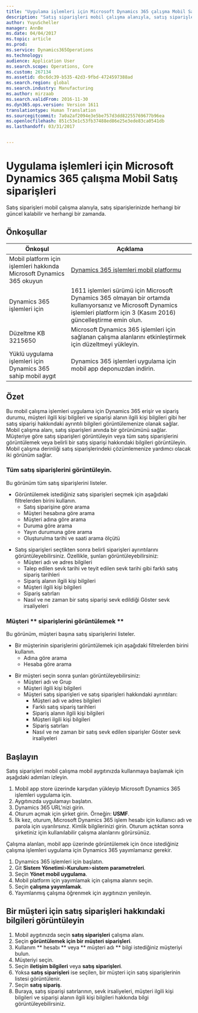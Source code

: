 ```yaml
---
title: "Uygulama işlemleri için Microsoft Dynamics 365 çalışma Mobil Satış siparişleri"
description: "Satış siparişleri mobil çalışma alanıyla, satış siparişlerinizde herhangi bir güncel kalabilir ve herhangi bir zamanda."
author: YuyuScheller
manager: AnnBe
ms.date: 04/04/2017
ms.topic: article
ms.prod: 
ms.service: Dynamics365Operations
ms.technology: 
audience: Application User
ms.search.scope: Operations, Core
ms.custom: 267134
ms.assetid: dbc6dc39-b535-42d3-9fbd-4724597388ad
ms.search.region: global
ms.search.industry: Manufacturing
ms.author: mirzaab
ms.search.validFrom: 2016-11-30
ms.dyn365.ops.version: Version 1611
translationtype: Human Translation
ms.sourcegitcommit: 7a0a2af2094e3e5be757d3dd82255769677b96ea
ms.openlocfilehash: 851c53e1c53fb37488ed86e25e3ede83ca0541db
ms.lasthandoff: 03/31/2017


---
```


# <a name="sales-orders-mobile-workspace-for-microsoft-dynamics-365-for-operations-app"></a>Uygulama işlemleri için Microsoft Dynamics 365 çalışma Mobil Satış siparişleri

Satış siparişleri mobil çalışma alanıyla, satış siparişlerinizde herhangi bir güncel kalabilir ve herhangi bir zamanda. 

<a name="prerequisites"></a>Önkoşullar
-------------

| Önkoşul                                                         | Açıklama                                                                                                                                                                   |
|----------------------------------------------------------------------|-------------------------------------------------------------------------------------------------------------------------------------------------------------------------------|
| Mobil platform için işlemleri hakkında Microsoft Dynamics 365 okuyun | [Dynamics 365 işlemleri mobil platformu](/dynamics365/operations/dev-itpro/mobile-apps/mobile-platform)                                                              |
| Dynamics 365 işlemleri için                                          | 1611 işlemleri sürümü için Microsoft Dynamics 365 olmayan bir ortamda kullanıyorsanız ve Microsoft Dynamics işlemleri platform için 3 (Kasım 2016) güncelleştirme emin olun. |
| Düzeltme KB 3215650                                                    | Microsoft Dynamics 365 işlemleri için sağlanan çalışma alanlarını etkinleştirmek için düzeltmeyi yükleyin.                                                                       |
| Yüklü uygulama işlemleri için Dynamics 365 sahip mobil aygıt | Dynamics 365 işlemleri uygulama için mobil app deponuzdan indirin.                                                                                                      |

## <a name="overview"></a>Özet
Bu mobil çalışma işlemleri uygulama için Dynamics 365 erişir ve sipariş durumu, müşteri ilgili kişi bilgileri ve siparişi alanın ilgili kişi bilgileri gibi her satış siparişi hakkındaki ayrıntılı bilgileri görüntülemenize olanak sağlar. Mobil çalışma alanı, satış siparişleri anında bir görünümünü sağlar. Müşteriye göre satış siparişleri görüntüleyin veya tüm satış siparişlerini görüntülemek veya belirli bir satış siparişi hakkındaki bilgileri görüntüleyin. Mobil çalışma derinliği satış siparişlerindeki çözümlemenize yardımcı olacak iki görünüm sağlar.

### <a name="view-all-sales-orders"></a>Tüm satış siparişlerini görüntüleyin.

Bu görünüm tüm satış siparişlerini listeler.

-   Görüntülemek istediğiniz satış siparişleri seçmek için aşağıdaki filtrelerden birini kullanın.
    -   Satış siparişine göre arama
    -   Müşteri hesabına göre arama
    -   Müşteri adına göre arama
    -   Duruma göre arama
    -   Yayın durumuna göre arama
    -   Oluşturulma tarihi ve saati arama ölçütü

<!-- -->

-   Satış siparişleri seçtikten sonra belirli siparişleri ayrıntılarını görüntüleyebilirsiniz. Özellikle, şunları görüntüleyebilirsiniz:
    -   Müşteri adı ve adres bilgileri
    -   Talep edilen sevk tarihi ve teyit edilen sevk tarihi gibi farklı satış sipariş tarihleri
    -   Sipariş alanın ilgili kişi bilgileri
    -   Müşteri ilgili kişi bilgileri
    -   Sipariş satırları
    -   Nasıl ve ne zaman bir satış siparişi sevk edildiği Göster sevk irsaliyeleri

### <a name="view-orders-for-a-customer-"></a>Müşteri ** siparişlerini görüntülemek **

Bu görünüm, müşteri başına satış siparişlerini listeler.

-   Bir müşterinin siparişlerini görüntülemek için aşağıdaki filtrelerden birini kullanın.
    -   Adına göre arama
    -   Hesaba göre arama

<!-- -->

-   Bir müşteri seçin sonra şunları görüntüleyebilirsiniz:
    -   Müşteri adı ve Grup
    -   Müşteri ilgili kişi bilgileri
    -   Müşteri satış siparişleri ve satış siparişleri hakkındaki ayrıntıları:
        -   Müşteri adı ve adres bilgileri
        -   Farklı satış sipariş tarihleri
        -   Sipariş alanın ilgili kişi bilgileri
        -   Müşteri ilgili kişi bilgileri
        -   Sipariş satırları
        -   Nasıl ve ne zaman bir satış sevk edilen siparişler Göster sevk irsaliyeleri

## <a name="get-started"></a>Başlayın
Satış siparişleri mobil çalışma mobil aygıtınızda kullanmaya başlamak için aşağıdaki adımları izleyin.

1.  Mobil app store üzerinde karşıdan yükleyip Microsoft Dynamics 365 işlemleri uygulama için.
2.  Aygıtınızda uygulamayı başlatın.
3.  Dynamics 365 URL'nizi girin.
4.  Oturum açmak için şirket girin. Örneğin: **USMF**.
5.  İlk kez, oturum, Microsoft Dynamics 365 işlem hesabı için kullanıcı adı ve parola için uyarılırsınız. Kimlik bilgilerinizi girin. Oturum açtıktan sonra şirketiniz için kullanılabilir çalışma alanlarını görürsünüz.

Çalışma alanları, mobil app üzerinde görüntülemek için önce istediğiniz çalışma işlemleri uygulama için Dynamics 365 yayımlamanız gerekir.

1.  Dynamics 365 işlemleri için başlatın.
2.  Git **Sistem Yönetimi**&gt;**Kurulum**&gt;**sistem parametreleri**.
3.  Seçin **Yönet mobil uygulama**.
4.  Mobil platform için yayımlamak için çalışma alanını seçin.
5.  Seçin **çalışma yayımlamak**.
6.  Yayımlanmış çalışma öğrenmek için aygıtınızın yenileyin.

## <a name="view-information-about-sales-orders-for-a-customer"></a>Bir müşteri için satış siparişleri hakkındaki bilgileri görüntüleyin
1.  Mobil aygıtınızda seçin **satış siparişleri** çalışma alanı.
2.  Seçin **görüntülemek için bir müşteri siparişleri**.
3.  Kullanım ** hesabı ** veya ** müşteri adı ** bilgi istediğiniz müşteriyi bulun.
4.  Müşteriyi seçin.
5.  Seçin **iletişim bilgileri** veya **satış siparişleri**.
6.  Yoksa **satış siparişleri** ise seçilen, bir müşteri için satış siparişlerinin listesi görüntülenir.
7.  Seçin **satış sipariş**.
8.  Buraya, satış siparişi satırlarının, sevk irsaliyeleri, müşteri ilgili kişi bilgileri ve siparişi alanın ilgili kişi bilgileri hakkında bilgi görüntüleyebilirsiniz.




